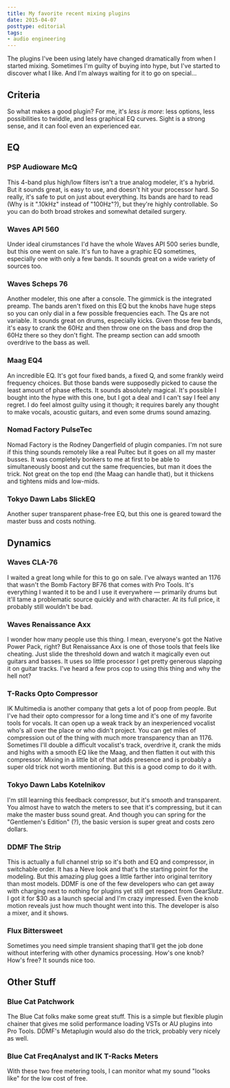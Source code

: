 ```yaml
---
title: My favorite recent mixing plugins
date: 2015-04-07
posttype: editorial
tags:
- audio engineering
---
```




The plugins I've been using lately have changed dramatically from when I started mixing. Sometimes I'm guilty of buying into hype, but I've started to discover what I like. And I'm always waiting for it to go on special...

## Criteria
So what makes a good plugin? For me, it's *less is more*: less options, less possibilities to twiddle, and less graphical EQ curves. Sight is a strong sense, and it can fool even an experienced ear.

## EQ
### PSP Audioware McQ
This 4-band plus high/low filters isn't a true analog modeler, it's a hybrid. But it sounds great, is easy to use, and doesn't hit your processor hard. So really, it's safe to put on just about everything. Its bands are hard to read (Why is it ".10kHz" instead of "100Hz"?), but they're highly controllable. So you can do both broad strokes and somewhat detailed surgery.

### Waves API 560
Under ideal cirumstances I'd have the whole Waves API 500 series bundle, but this one went on sale. It's fun to have a graphic EQ sometimes, especially one with only a few bands. It sounds great on a wide variety of sources too.

### Waves Scheps 76
Another modeler, this one after a console. The gimmick is the integrated preamp. The bands aren't fixed on this EQ but the knobs have huge steps so you can only dial in a few possible frequencies each. The Qs are not variable. It sounds great on drums, especially kicks. Given those few bands, it's easy to crank the 60Hz and then throw one on the bass and drop the 60Hz there so they don't fight. The preamp section can add smooth overdrive to the bass as well.

### Maag EQ4
An incredible EQ. It's got four fixed bands, a fixed Q, and some frankly weird frequency choices. But those bands were supposedly picked to cause the least amount of phase effects. It sounds absolutely magical. It's possible I bought into the hype with this one, but I got a deal and I can't say I feel any regret. I do feel almost guilty using it though; it requires barely any thought to make vocals, acoustic guitars, and even some drums sound amazing.

### Nomad Factory PulseTec
Nomad Factory is the Rodney Dangerfield of plugin companies. I'm not sure if this thing sounds remotely like a real Pultec but it goes on all my master busses. It was completely bonkers to me at first to be able to simultaneously boost and cut the same frequencies, but man it does the trick. Not great on the top end (the Maag can handle that), but it thickens and tightens mids and low-mids.

### Tokyo Dawn Labs SlickEQ
Another super transparent phase-free EQ, but this one is geared toward the master buss and costs nothing.

## Dynamics

### Waves CLA-76
I waited a great long while for this to go on sale. I've always wanted an 1176 that wasn't the Bomb Factory BF76 that comes with Pro Tools. It's everything I wanted it to be and I use it everywhere — primarily drums but it'll tame a problematic source quickly and with character. At its full price, it probably still wouldn't be bad.

### Waves Renaissance Axx
I wonder how many people use this thing. I mean, everyone's got the Native Power Pack, right? But Renaissance Axx is one of those tools that feels like cheating. Just slide the threshold down and watch it magically even out guitars and basses. It uses so little processor I get pretty generous slapping it on guitar tracks. I've heard a few pros cop to using this thing and why the hell not?

### T-Racks Opto Compressor
IK Multimedia is another company that gets a lot of poop from people. But I've had their opto compressor for a long time and it's one of my favorite tools for vocals. It can open up a weak track by an inexperienced vocalist who's all over the place or who didn't project. You can get miles of compression out of the thing with much more transparency than an 1176. Sometimes I'll double a difficult vocalist's track, overdrive it, crank the mids and highs with a smooth EQ like the Maag, and then flatten it out with this compressor. Mixing in a little bit of that adds presence and is probably a super old trick not worth mentioning. But this is a good comp to do it with.

### Tokyo Dawn Labs Kotelnikov
I'm still learning this feedback compressor, but it's smooth and transparent. You almost have to watch the meters to see that it's compressing, but it can make the master buss sound great. And though you can spring for the "Gentlemen's Edition" (?), the basic version is super great and costs zero dollars.

### DDMF The Strip
This is actually a full channel strip so it's both and EQ and compressor, in switchable order. It has a Neve look and that's the starting point for the modeling. But this amazing plug goes a little farther into original territory than most models. DDMF is one of the few developers who can get away with charging next to nothing for plugins yet still get respect from GearSlutz. I got it for $30 as a launch special and I'm crazy impressed. Even the knob motion reveals just how much thought went into this. The developer is also a mixer, and it shows.

### Flux Bittersweet
Sometimes you need simple transient shaping that'll get the job done without interfering with other dynamics processing. How's one knob? How's free? It sounds nice too.

## Other Stuff

### Blue Cat Patchwork
The Blue Cat folks make some great stuff. This is a simple but flexible plugin chainer that gives me solid performance loading VSTs or AU plugins into Pro Tools. DDMF's Metaplugin would also do the trick, probably very nicely as well.

### Blue Cat FreqAnalyst and IK T-Racks Meters
With these two free metering tools, I can monitor what my sound "looks like" for the low cost of free.
